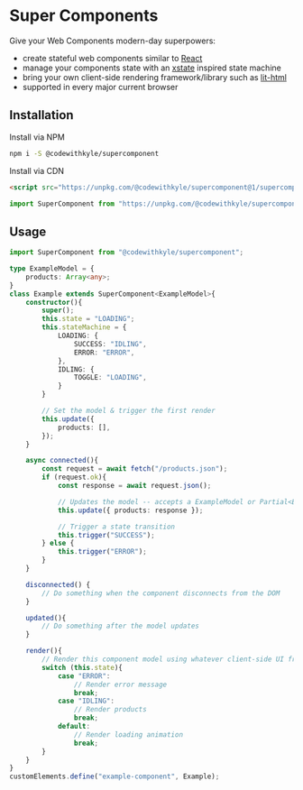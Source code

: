 # Super Components

Give your Web Components modern-day superpowers:

- create stateful web components similar to [React](https://github.com/facebook/react/)
- manage your components state with an [xstate](https://github.com/davidkpiano/xstate) inspired state machine
- bring your own client-side rendering framework/library such as [lit-html](https://lit-html.polymer-project.org/guide)
- supported in every major current browser

## Installation

Install via NPM

```bash
npm i -S @codewithkyle/supercomponent
```

Install via CDN

```html
<script src="https://unpkg.com/@codewithkyle/supercomponent@1/supercomponent.min.js"></script>
```

```javascript
import SuperComponent from "https://unpkg.com/@codewithkyle/supercomponent@1/supercomponent.min.mjs";
```

## Usage

```typescript
import SuperComponent from "@codewithkyle/supercomponent";

type ExampleModel = {
    products: Array<any>;
}
class Example extends SuperComponent<ExampleModel>{
    constructor(){
        super();
        this.state = "LOADING";
        this.stateMachine = {
            LOADING: {
                SUCCESS: "IDLING",
                ERROR: "ERROR",
            },
            IDLING: {
                TOGGLE: "LOADING",
            }
        }

        // Set the model & trigger the first render
        this.update({
            products: [],
        });
    }

    async connected(){
        const request = await fetch("/products.json");
        if (request.ok){
            const response = await request.json();

            // Updates the model -- accepts a ExampleModel or Partial<ExampleModel> object
            this.update({ products: response });

            // Trigger a state transition
            this.trigger("SUCCESS");
        } else {
            this.trigger("ERROR");
        }
    }

    disconnected() {
        // Do something when the component disconnects from the DOM
    }

    updated(){
        // Do something after the model updates
    }

    render(){
        // Render this component model using whatever client-side UI framework you prefer
        switch (this.state){
            case "ERROR":
                // Render error message
                break;
            case "IDLING":
                // Render products
                break;
            default:
                // Render loading animation
                break;
        }
    }
}
customElements.define("example-component", Example);
```
